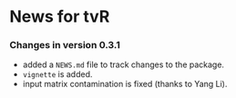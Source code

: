 # News for tvR
### Changes in version 0.3.1
  * added a `NEWS.md` file to track changes to the package.
  * `vignette` is added.
  * input matrix contamination is fixed (thanks to Yang Li).
